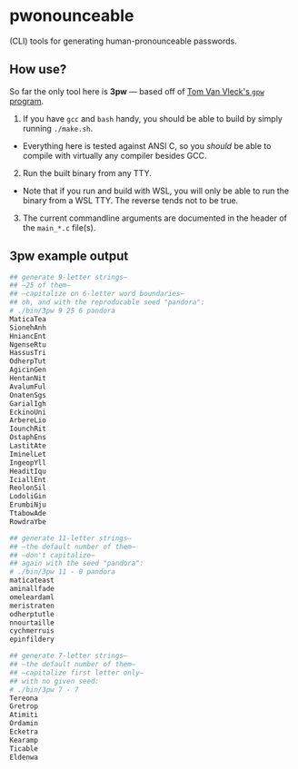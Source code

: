 # pwonounceable
(CLI) tools for generating human-pronounceable passwords.

## How use?
So far the only tool here is **3pw** — based off of [Tom Van Vleck's `gpw` program](https://multicians.org/thvv/gpw.html).
1. If you have `gcc` and `bash` handy, you should be able to build by simply running `./make.sh`.
  - Everything here is tested against ANSI C, so you _should_ be able to compile with virtually any compiler besides GCC.
2. Run the built binary from any TTY.
  - Note that if you run and build with WSL, you will only be able to run the binary from a WSL TTY.  The reverse tends not to be true.
3. The current commandline arguments are documented in the header of the `main_*.c` file(s).

## 3pw example output
```bash
## generate 9-letter strings—
## —25 of them—
## —capitalize on 6-letter word boundaries—
## oh, and with the reproducable seed "pandora":
# ./bin/3pw 9 25 6 pandora
MaticaTea
SionehAnh
HniancEnt
NgenseRtu
HassusTri
OdherpTut
AgicinGen
HentanNit
AvalumFul
OnatenSgs
GarialIgh
EckinoUni
ArbereLio
IounchRit
OstaphEns
LastitAte
IminelLet
IngeopYll
HeaditIqu
IciallEnt
ReolonSil
LodoliGin
ErumbiNju
TtabowAde
RowdraYbe
```

```bash
## generate 11-letter strings—
## —the default number of them—
## —don't capitalize—
## again with the seed "pandora":
# ./bin/3pw 11 - 0 pandora
maticateast
aminallfade
omeleardaml
meristraten
odherptutle
nnourtaille
cychmerruis
epinfildery
```

```bash
## generate 7-letter strings—
## —the default number of them—
## —capitalize first letter only—
## with no given seed:
# ./bin/3pw 7 - 7
Tereona
Gretrop
Atimiti
Ordamin
Ecketra
Kearamp
Ticable
Eldenwa
```
